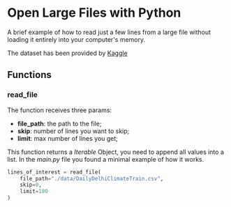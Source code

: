 # Open Large Files with Python

A brief example of how to read just a few lines from a large file without loading it entirely into your computer's memory.

The dataset has been provided by [Kaggle](https://www.kaggle.com/datasets/sumanthvrao/daily-climate-time-series-data)

## Functions

### read_file

The function receives three params:

- **file_path**: the path to the file;
- **skip**: number of lines you want to skip;
- **limit**: max number of lines you get;

This function returns a *Iterable* Object, you need to append all values into a list. In the *main.py* file you found a minimal example of how it works.

```python
lines_of_interest = read_file(
    file_path="./data/DailyDelhiClimateTrain.csv",
    skip=0,
    limit=100
)
```
